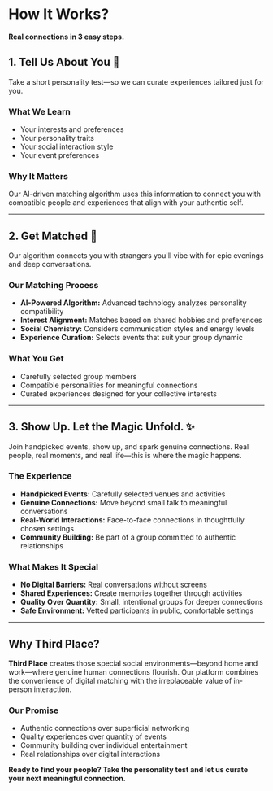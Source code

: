 # How It Works?

**Real connections in 3 easy steps.**

## 1. Tell Us About You 📝

Take a short personality test—so we can curate experiences tailored just for you.

### What We Learn
- Your interests and preferences
- Your personality traits
- Your social interaction style
- Your event preferences

### Why It Matters
Our AI-driven matching algorithm uses this information to connect you with compatible people and experiences that align with your authentic self.

---

## 2. Get Matched 🤝

Our algorithm connects you with strangers you'll vibe with for epic evenings and deep conversations.

### Our Matching Process
- **AI-Powered Algorithm:** Advanced technology analyzes personality compatibility
- **Interest Alignment:** Matches based on shared hobbies and preferences  
- **Social Chemistry:** Considers communication styles and energy levels
- **Experience Curation:** Selects events that suit your group dynamic

### What You Get
- Carefully selected group members
- Compatible personalities for meaningful connections
- Curated experiences designed for your collective interests

---

## 3. Show Up. Let the Magic Unfold. ✨

Join handpicked events, show up, and spark genuine connections. Real people, real moments, and real life—this is where the magic happens.

### The Experience
- **Handpicked Events:** Carefully selected venues and activities
- **Genuine Connections:** Move beyond small talk to meaningful conversations
- **Real-World Interactions:** Face-to-face connections in thoughtfully chosen settings
- **Community Building:** Be part of a group committed to authentic relationships

### What Makes It Special
- **No Digital Barriers:** Real conversations without screens
- **Shared Experiences:** Create memories together through activities
- **Quality Over Quantity:** Small, intentional groups for deeper connections
- **Safe Environment:** Vetted participants in public, comfortable settings

---

## Why Third Place?

**Third Place** creates those special social environments—beyond home and work—where genuine human connections flourish. Our platform combines the convenience of digital matching with the irreplaceable value of in-person interaction.

### Our Promise
- Authentic connections over superficial networking
- Quality experiences over quantity of events  
- Community building over individual entertainment
- Real relationships over digital interactions

**Ready to find your people? Take the personality test and let us curate your next meaningful connection.**